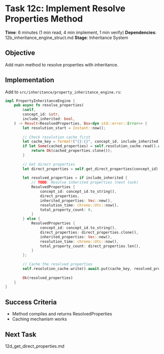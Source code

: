 # Task 12c: Implement Resolve Properties Method

**Time**: 6 minutes (1 min read, 4 min implement, 1 min verify)
**Dependencies**: 12b_inheritance_engine_struct.md
**Stage**: Inheritance System

## Objective
Add main method to resolve properties with inheritance.

## Implementation
Add to `src/inheritance/property_inheritance_engine.rs`:

```rust
impl PropertyInheritanceEngine {
    pub async fn resolve_properties(
        &self,
        concept_id: &str,
        include_inherited: bool,
    ) -> Result<ResolvedProperties, Box<dyn std::error::Error>> {
        let resolution_start = Instant::now();
        
        // Check resolution cache first
        let cache_key = format!("{}:{}", concept_id, include_inherited);
        if let Some(cached_properties) = self.resolution_cache.read().await.get(&cache_key) {
            return Ok(cached_properties.clone());
        }
        
        // Get direct properties
        let direct_properties = self.get_direct_properties(concept_id).await?;
        
        let resolved_properties = if include_inherited {
            // TODO: Resolve inherited properties (next task)
            ResolvedProperties {
                concept_id: concept_id.to_string(),
                direct_properties,
                inherited_properties: Vec::new(),
                resolution_time: chrono::Utc::now(),
                total_property_count: 0,
            }
        } else {
            ResolvedProperties {
                concept_id: concept_id.to_string(),
                direct_properties: direct_properties.clone(),
                inherited_properties: Vec::new(),
                resolution_time: chrono::Utc::now(),
                total_property_count: direct_properties.len(),
            }
        };
        
        // Cache the resolved properties
        self.resolution_cache.write().await.put(cache_key, resolved_properties.clone());
        
        Ok(resolved_properties)
    }
}
```

## Success Criteria
- Method compiles and returns ResolvedProperties
- Caching mechanism works

## Next Task
12d_get_direct_properties.md